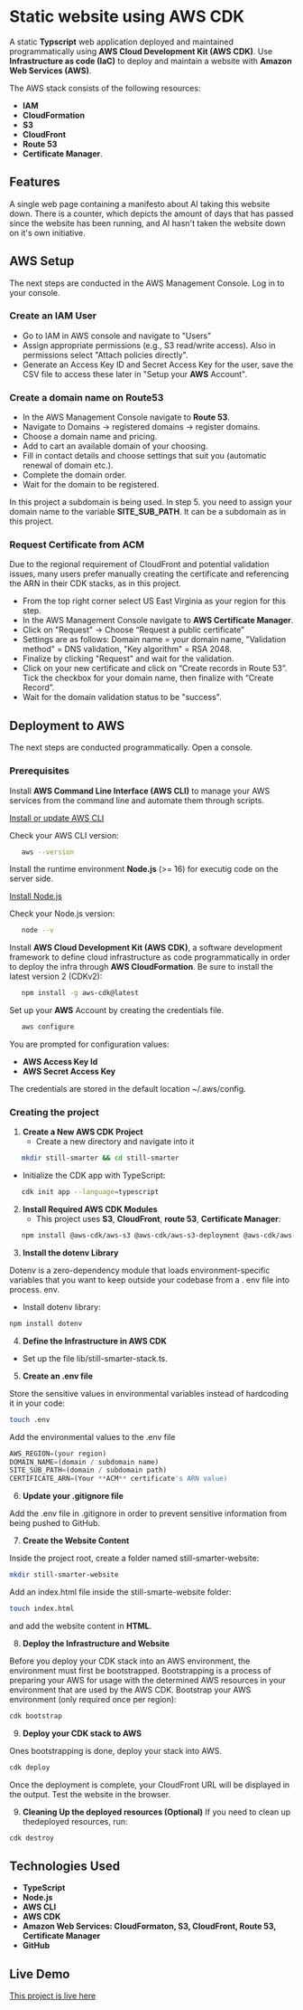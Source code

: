 # Static website using AWS CDK

A static **Typscript** web application deployed and maintained programmatically using **AWS Cloud Development Kit (AWS CDK)**. Use **Infrastructure as code (IaC)** to deploy and maintain a website with **Amazon Web Services (AWS)**.

The AWS stack consists of the following resources:
- **IAM**
- **CloudFormation**
- **S3**
- **CloudFront**
- **Route 53**
- **Certificate Manager**.

## Features

A single web page containing a manifesto about AI taking this website down. There is a counter, which depicts the amount of days that has passed since the website has been running, and AI hasn't taken the website down on it's own initiative.

## AWS Setup
The next steps are conducted in the AWS Management Console. Log in to your console.

### Create an IAM User
   - Go to IAM in AWS console and navigate to "Users"
   - Assign appropriate permissions (e.g., S3 read/write access). Also in permissions select "Attach policies directly".
   - Generate an Access Key ID and Secret Access Key for the user, save the CSV file to access these later in "Setup your **AWS** Account".

### Create a domain name on Route53
   - In the AWS Management Console navigate to **Route 53**.
   - Navigate to Domains -> registered domains -> register domains.
   - Choose a domain name and pricing.
   - Add to cart an available domain of your choosing.
   - Fill in contact details and choose settings that suit you (automatic renewal of domain etc.).
   - Complete the domain order.
   - Wait for the domain to be registered.

In this project a subdomain is being used. In step 5. you need to assign your domain name to the variable **SITE_SUB_PATH**. It can be a subdomain as in this project.

### Request Certificate from ACM
Due to the regional requirement of CloudFront and potential validation issues, many users prefer manually creating the certificate and referencing the ARN in their CDK stacks, as in this project.
   - From the top right corner select US East Virginia as your region for this step.
   - In the AWS Management Console navigate to **AWS Certificate Manager**.
   - Click on "Request" -> Choose “Request a public certificate”
   - Settings are as follows: Domain name = your domain name, "Validation method" = DNS validation, "Key algorithm" = RSA 2048.
   - Finalize by clicking "Request" and wait for the validation.
   - Click on your new certificate and click on “Create records in Route 53”. Tick the checkbox for your domain name, then finalize with “Create Record”.
   - Wait for the domain validation status to be "success".

## Deployment to AWS
The next steps are conducted programmatically. Open a console.

### Prerequisites
Install **AWS Command Line Interface (AWS CLI)** to manage your AWS services from the command line and automate them through scripts.

[Install or update AWS CLI](https://docs.aws.amazon.com/cli/latest/userguide/getting-started-install.html)

Check your AWS CLI version:
```bash
   aws --version
   ```
Install the runtime environment **Node.js** (>= 16) for executig code on the server side.

[Install Node.js](https://nodejs.org/en/download)

Check your Node.js version:
```bash
   node --v
   ```
Install **AWS Cloud Development Kit (AWS CDK)**, a software development framework to define cloud infrastructure as code programmatically in order to deploy the infra through **AWS CloudFormation**. Be sure to install the latest version 2 (CDKv2):
```bash
   npm install -g aws-cdk@latest
   ```
Set up your **AWS** Account by creating the credentials file.

```bash
   aws configure
   ```
You are prompted for configuration values:
- **AWS Access Key Id**
- **AWS Secret Access Key**

The credentials are stored in the default location ~/.aws/config.

### Creating the project

1. **Create a New AWS CDK Project**
   - Create a new directory and navigate into it
```bash
   mkdir still-smarter && cd still-smarter
   ```
   - Initialize the CDK app with TypeScript:
```bash
   cdk init app --language=typescript
   ```
   
2. **Install Required AWS CDK Modules**
   - This project uses **S3**, **CloudFront**, **route 53**, **Certificate  Manager**:
```bash
   npm install @aws-cdk/aws-s3 @aws-cdk/aws-s3-deployment @aws-cdk/aws-cloudfront @aws-cdk/aws-route53 @aws-cdk/aws-certificatemanager
```

3. **Install the dotenv Library**

Dotenv is a zero-dependency module that loads environment-specific variables that you want to keep outside your codebase from a . env file into process. env.
- Install dotenv library:
```bash
npm install dotenv
```

4. **Define the Infrastructure in AWS CDK**
- Set up the file lib/still-smarter-stack.ts.

5. **Create an .env file**

Store the sensitive values in environmental variables instead of hardcoding it in your code:
```bash
touch .env
```
Add the environmental values to the .env file
```TypeScript
AWS_REGION=(your region)
DOMAIN_NAME=(domain / subdomain name)
SITE_SUB_PATH=(domain / subdomain path)
CERTIFICATE_ARN=(Your **ACM** certificate's ARN value)
```

6. **Update your .gitignore file**

Add the .env file in .gitignore in order to prevent sensitive information from being pushed to GitHub.


7. **Create the Website Content**

Inside the project root, create a folder named still-smarter-website:
```bash
mkdir still-smarter-website
```
Add an index.html file inside the still-smarte-website folder:
```bash
touch index.html
```
and add the website content in **HTML**.

8. **Deploy the Infrastructure and Website**

Before you deploy your CDK stack into an AWS environment, the environment must first be bootstrapped. Bootstrapping is a process of preparing your AWS for usage with the determined AWS resources in your environment that are used by the AWS CDK.
Bootstrap your AWS environment (only required once per region):
```bash
cdk bootstrap
```
9. **Deploy your CDK stack to AWS**

Ones bootstrapping is done, deploy your stack into AWS.
```bash
cdk deploy
```
Once the deployment is complete, your CloudFront URL will be displayed in the output. Test the website in the browser.

9. **Cleaning Up the deployed resources (Optional)**
If you need to clean up thedeployed resources, run:

```bash
cdk destroy
```

## Technologies Used
- **TypeScript**
- **Node.js**
- **AWS CLI**
- **AWS CDK**
- **Amazon Web Services: CloudFormaton, S3, CloudFront, Route 53, Certificate Manager**
- **GitHub**

## Live Demo
[This project is live here](https://still-smarter.resumeruuskanen.click/)
